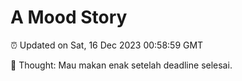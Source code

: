 # A Mood Story

⏰ Updated on Sat, 16 Dec 2023 00:58:59 GMT

💭 Thought: Mau makan enak setelah deadline selesai.

